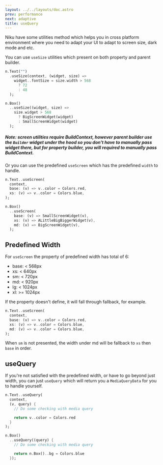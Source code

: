 ```yaml
---
layout: ../../layouts/doc.astro
prev: performance
next: adaptive
title: useQuery
---
```

Niku have some utilities method which helps you in cross platform environment where you need to adapt your UI to adapt to screen size, dark mode and etc.

You can use `useSize` utilities which present on both property and parent builder.
```dart
n.Text("")
  .useSize(context, (widget, size) => 
    widget..fontSize = size.width > 568
      ? 72
      : 48
  );

n.Box()
  ..useSize((widget, size) =>
    size.widget > 568
      ? BigScreenWidget(widget)
      : SmallScreenWidget(widget)
  );
```
##### Note: screen utilities require BuildContext, however parent builder use the `Builder` widget under the hood so you don't have to manually pass widget there, but for property builder, you will required to manually pass BuildContext.

Or you can use the predefined `useScreen` which has the predefined `width` to handle.
```dart
n.Text..useScreen(
  context,
  base: (v) => v..color = Colors.red,
  xs: (v) => v..color = Colors.blue,
);

n.Box()
  ..useScreen(
    base: (v) => SmallScreenWidget(v),
    xs: (v) => ALittleBigBiggerWidget(v),
    md: (v) => BigScreenWidget(v),
  );
```

## Predefined Width
For `useScreen` the property of predefined width has total of 6:
- base: < 568px
- xs: < 640px
- sm: < 720px
- md: < 920px
- lg: < 1024px
- xl: >= 1024px

If the property doesn't define, it will fall through fallback, for example.
```dart
n.Text..useScreen(
  context,
  base: (v) => v..color = Colors.red,
  xs: (v) => v..color = Colors.blue,
  md: (v) => v..color = Colors.blue,
);
```

When `sm` is not presented, the width under md will be fallback to `xs` then `base` in order.

## useQuery
If you're not satisfied with the predefined width, or have to go beyond just width, you can just `useQuery` which will return you a `MediaQueryData` for you to handle yourself.

```dart
n.Text..useQuery(
  context,
  (v, query) {
    // Do some checking with media query

    return v..color = Colors.red
  }
);

n.Box()
  ..useQuery((query) {
    // Do some checking with media query

    return n.Box()..bg = Colors.blue
  });
```
